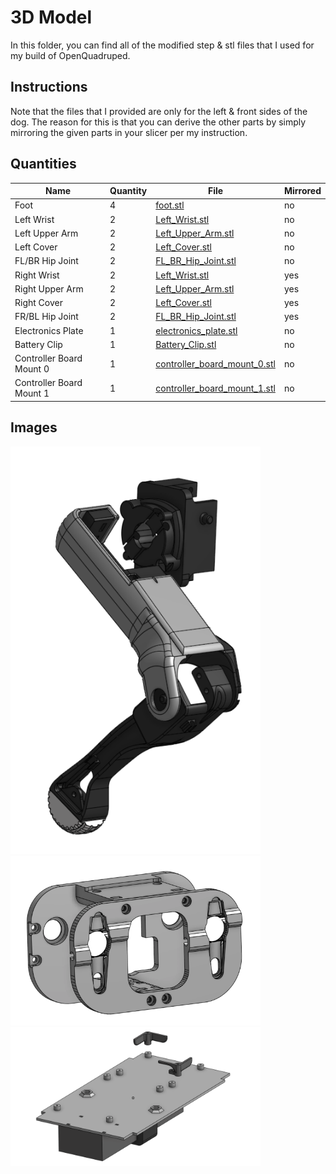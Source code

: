 # 3D Model
In this folder, you can find all of the modified step & stl files that I used for my build of OpenQuadruped.

## Instructions
Note that the files that I provided are only for the left & front sides of the dog. The reason for this is that you can derive the other parts by simply mirroring the given parts in your slicer per my instruction.

## Quantities
|Name|Quantity|File|Mirrored|
|---|---|---|---|
|Foot|4|[foot.stl](https://github.com/adham-elarabawy/OpenQuadruped/blob/master/model/stl/foot.stl)|no|
|Left Wrist|2|[Left_Wrist.stl](https://github.com/adham-elarabawy/OpenQuadruped/blob/master/model/stl/Left_Wrist.stl)|no|
|Left Upper Arm|2|[Left_Upper_Arm.stl](https://github.com/adham-elarabawy/OpenQuadruped/blob/master/model/stl/Left_Upper_Arm.stl)|no|
|Left Cover|2|[Left_Cover.stl](https://github.com/adham-elarabawy/OpenQuadruped/blob/master/model/stl/Left_Cover.stl)|no|
|FL/BR Hip Joint|2|[FL_BR_Hip_Joint.stl](https://github.com/adham-elarabawy/OpenQuadruped/blob/master/model/stl/FL_BR_Hip_Joint.stl)|no|
|Right Wrist|2|[Left_Wrist.stl](https://github.com/adham-elarabawy/OpenQuadruped/blob/master/model/stl/Left_Wrist.stl)|yes|
|Right Upper Arm|2|[Left_Upper_Arm.stl](https://github.com/adham-elarabawy/OpenQuadruped/blob/master/model/stl/Left_Upper_Arm.stl)|yes|
|Right Cover|2|[Left_Cover.stl](https://github.com/adham-elarabawy/OpenQuadruped/blob/master/model/stl/Left_Cover.stl)|yes|
|FR/BL Hip Joint|2|[FL_BR_Hip_Joint.stl](https://github.com/adham-elarabawy/OpenQuadruped/blob/master/model/stl/FL_BR_Hip_Joint.stl)|yes|
|Electronics Plate|1|[electronics_plate.stl](https://github.com/adham-elarabawy/OpenQuadruped/blob/master/model/stl/electronics_plate.stl)|no|
|Battery Clip|1|[Battery_Clip.stl](https://github.com/adham-elarabawy/OpenQuadruped/blob/master/model/stl/Battery_Clip.stl)|no|
|Controller Board Mount 0|1|[controller_board_mount_0.stl](https://github.com/adham-elarabawy/OpenQuadruped/blob/master/model/stl/controller_board_mount_0.stl)|no|
|Controller Board Mount 1|1|[controller_board_mount_1.stl](https://github.com/adham-elarabawy/OpenQuadruped/blob/master/model/stl/controller_board_mount_1.stl)|no|

## Images
<img src="leg.png" width="400"> <img src="hip.png" width="400"> <img src="custom_plate.png" width="400">

